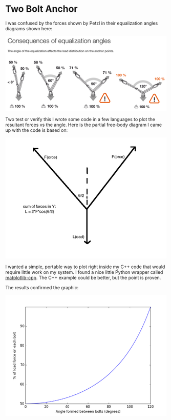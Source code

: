 Two Bolt Anchor
===
I was confused by the forces shown by Petzl in their equalization angles diagrams shown here:

[<img src="Petzl.png">](https://www.petzl.com/BE/en/Sport/Installing-an-equalized-belay-station?ActivityName=Multi-pitch-climbing)

Two test or verify this I wrote some code in a few languages to plot the resultant forces vs the angle. Here is the partial free-body diagram I came up with the code is based on:

![free-body diagram](anchorFBD.png)

I wanted a simple, portable way to plot right inside my C++ code that would require little work on my system. I found a nice little Python wrapper called [matplotlib-cpp](https://github.com/lava/matplotlib-cpp). The C++ example could be better, but the point is proven.

The results confirmed the graphic:

![results](python/resultantForces.png)
